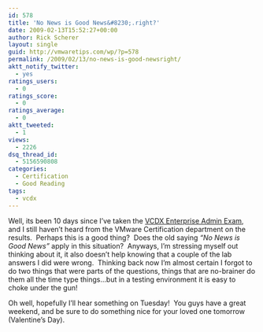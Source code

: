 ```yaml
---
id: 578
title: 'No News is Good News&#8230;.right?'
date: 2009-02-13T15:52:27+00:00
author: Rick Scherer
layout: single
guid: http://vmwaretips.com/wp/?p=578
permalink: /2009/02/13/no-news-is-good-newsright/
aktt_notify_twitter:
  - yes
ratings_users:
  - 0
ratings_score:
  - 0
ratings_average:
  - 0
aktt_tweeted:
  - 1
views:
  - 2226
dsq_thread_id:
  - 5156590808
categories:
  - Certification
  - Good Reading
tags:
  - vcdx
---
```

Well, its been 10 days since I&#8217;ve taken the <a href="http://vmwaretips.com/wp/2009/02/04/vcdx-enterprise-administration-exam-complete/" target="_blank">VCDX Enterprise Admin Exam</a>, and I still haven&#8217;t heard from the VMware Certification department on the results.  Perhaps this is a good thing?  Does the old saying _&#8220;No News is Good News&#8221;_ apply in this situation?  Anyways, I&#8217;m stressing myself out thinking about it, it also doesn&#8217;t help knowing that a couple of the lab answers I did were wrong.  Thinking back now I&#8217;m almost certain I forgot to do two things that were parts of the questions, things that are no-brainer do them all the time type things&#8230;but in a testing environment it is easy to choke under the gun!

Oh well, hopefully I&#8217;ll hear something on Tuesday!  You guys have a great weekend, and be sure to do something nice for your loved one tomorrow (Valentine&#8217;s Day).